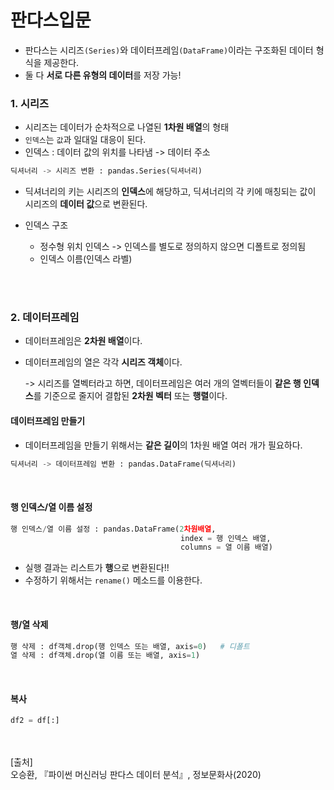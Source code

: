 # 판다스입문

- 판다스는 시리즈`(Series)`와 데이터프레임`(DataFrame)`이라는 구조화된 데이터 형식을 제공한다.
- 둘 다 **서로 다른 유형의 데이터**를 저장 가능!

### 1. 시리즈

- 시리즈는 데이터가 순차적으로 나열된 **1차원 배열**의 형태
- `인덱스`는 `값`과 일대일 대응이 된다.
- 인덱스 : 데이터 값의 위치를 나타냄 -> 데이터 주소

~~~python
딕셔너리 -> 시리즈 변환 : pandas.Series(딕셔너리)
~~~

- 딕셔너리의 키는 시리즈의 **인덱스**에 해당하고, 딕셔너리의 각 키에 매칭되는 값이 시리즈의 **데이터 값**으로 변환된다.

- 인덱스 구조
  - 정수형 위치 인덱스 -> 인덱스를 별도로 정의하지 않으면 디폴트로 정의됨
  - 인덱스 이름(인덱스 라벨)

<br/>

<br/>

### 2. 데이터프레임

- 데이터프레임은 **2차원 배열**이다.

- 데이터프레임의 열은 각각 **시리즈 객체**이다.

  -> 시리즈를 열벡터라고 하면, 데이터프레임은 여러 개의 열벡터들이 **같은 행 인덱스**를 기준으로 줄지어 결합된 **2차원 벡터** 또는 **행렬**이다.

#### 데이터프레임 만들기

- 데이터프레임을 만들기 위해서는 **같은 길이**의 1차원 배열 여러 개가 필요하다.

~~~python
딕셔너리 -> 데이터프레임 변환 : pandas.DataFrame(딕셔너리)
~~~

<br/>

#### 행 인덱스/열 이름 설정

~~~python
행 인덱스/열 이름 설정 : pandas.DataFrame(2차원배열,
                                	  index = 행 인덱스 배열,
                                	  columns = 열 이름 배열)
~~~

- 실행 결과는 리스트가 **행**으로 변환된다!!
- 수정하기 위해서는 `rename()` 메소드를 이용한다.

<br/>

#### 행/열 삭제

~~~python
행 삭제 : df객체.drop(행 인덱스 또는 배열, axis=0)   # 디폴트
열 삭제 : df객체.drop(열 이름 또는 배열, axis=1)
~~~

<br/>

#### 복사

~~~python
df2 = df[:]
~~~



<br/><br/>
[출처]<br/>오승환, 『파이썬 머신러닝 판다스 데이터 분석』, 정보문화사(2020)